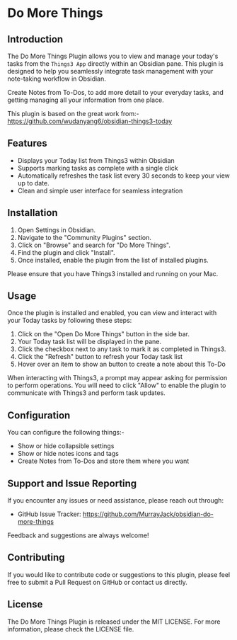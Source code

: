 # Do More Things

## Introduction

The Do More Things Plugin allows you to view and manage your today's tasks from the `Things3 App` directly within an Obsidian pane. This plugin is designed to help you seamlessly integrate task management with your note-taking workflow in Obsidian.

Create Notes from To-Dos, to add more detail to your everyday tasks, and getting managing all your information from one place.

This plugin is based on the great work from:- https://github.com/wudanyang6/obsidian-things3-today

## Features

-   Displays your Today list from Things3 within Obsidian
-   Supports marking tasks as complete with a single click
-   Automatically refreshes the task list every 30 seconds to keep your view up to date.
-   Clean and simple user interface for seamless integration

## Installation

1. Open Settings in Obsidian.
2. Navigate to the "Community Plugins" section.
3. Click on "Browse" and search for "Do More Things".
4. Find the plugin and click "Install".
5. Once installed, enable the plugin from the list of installed plugins.

Please ensure that you have Things3 installed and running on your Mac.

## Usage

Once the plugin is installed and enabled, you can view and interact with your Today tasks by following these steps:

1. Click on the "Open Do More Things" button in the side bar.
2. Your Today task list will be displayed in the pane.
3. Click the checkbox next to any task to mark it as completed in Things3.
4. Click the "Refresh" button to refresh your Today task list
5. Hover over an item to show an button to create a note about this To-Do

When interacting with Things3, a prompt may appear asking for permission to perform operations. You will need to click "Allow" to enable the plugin to communicate with Things3 and perform task updates.

## Configuration

You can configure the following things:-

-   Show or hide collapsible settings
-   Show or hide notes icons and tags
-   Create Notes from To-Dos and store them where you want

## Support and Issue Reporting

If you encounter any issues or need assistance, please reach out through:

-   GitHub Issue Tracker: https://github.com/MurrayJack/obsidian-do-more-things

Feedback and suggestions are always welcome!

## Contributing

If you would like to contribute code or suggestions to this plugin, please feel free to submit a Pull Request on GitHub or contact us directly.

## License

The Do More Things Plugin is released under the MIT LICENSE. For more information, please check the LICENSE file.
